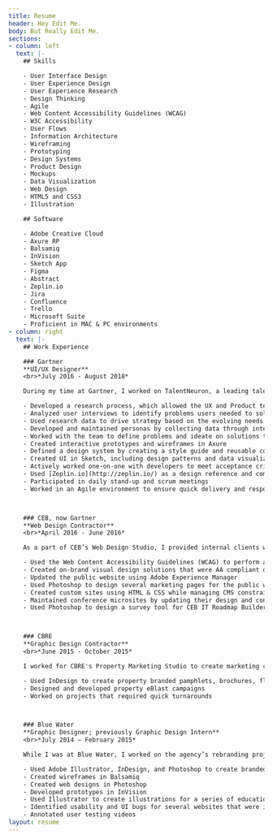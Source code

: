 ```yaml
---
title: Resume
header: Hey Edit Me.
body: But Really Edit Me.
sections:
- column: left
  text: |-
    ## Skills

    - User Interface Design
    - User Experience Design
    - User Experience Research
    - Design Thinking
    - Agile
    - Web Content Accessibility Guidelines (WCAG)
    - W3C Accessibility
    - User Flows
    - Information Architecture
    - Wireframing
    - Prototyping
    - Design Systems
    - Product Design
    - Mockups
    - Data Visualization
    - Web Design
    - HTML5 and CSS3
    - Illustration

    ## Software

    - Adobe Creative Cloud
    - Axure RP
    - Balsamiq
    - InVision
    - Sketch App
    - Figma
    - Abstract
    - Zeplin.io
    - Jira
    - Confluence
    - Trello
    - Microsoft Suite
    - Proficient in MAC & PC environments
- column: right
  text: |-
    ## Work Experience

    ### Gartner
    **UI/UX Designer**
    <br>*July 2016 - August 2018*

    During my time at Gartner, I worked on TalentNeuron, a leading talent analytics web application used by recruiters, talent analysts, and other HR professionals. As a UI/UX Designer on the team, I was an active part in all aspects of the Design Thinking process.

    - Developed a research process, which allowed the UX and Product teams to run regular interview and testing cycles with users
    - Analyzed user interviews to identify problems users needed to solve in their work and what problems they encountered while using TalentNeuron
    - Used research data to drive strategy based on the evolving needs of our users
    - Developed and maintained personas by collecting data through interviewing users and key stakeholders
    - Worked with the team to define problems and ideate on solutions through Design Thinking workshops
    - Created interactive prototypes and wireframes in Axure
    - Defined a design system by creating a style guide and reusable components in Sketch
    - Created UI in Sketch, including design patterns and data visualizations
    - Actively worked one-on-one with developers to meet acceptance criteria defined by Product
    - Used [Zeplin.io](http://zeplin.io/) as a design reference and communication tool between the development and design teams
    - Participated in daily stand-up and scrum meetings
    - Worked in an Agile environment to ensure quick delivery and responsiveness to our users‘ needs



    ### CEB, now Gartner
    **Web Design Contractor**
    <br>*April 2016 - June 2016*

    As a part of CEB’s Web Design Studio, I provided internal clients with web-based assets and designs to help support their business’ particular needs.

    - Used the Web Content Accessibility Guidelines (WCAG) to perform a design audit of CEB’s public and member sites
    - Created on-brand visual design solutions that were AA compliant or better according to WCAG
    - Updated the public website using Adobe Experience Manager
    - Used Photoshop to design several marketing pages for the public website
    - Created custom sites using HTML & CSS while managing CMS constraints
    - Maintained conference microsites by updating their design and content
    - Used Photoshop to design a survey tool for CEB IT Roadmap Builder



    ### CBRE
    **Graphic Design Contractor**
    <br>*June 2015 - October 2015*

    I worked for CBRE's Property Marketing Studio to create marketing collateral for internal organizations across the southeastern region. I supported the studio as it grew from a pilot program that served only the southeast to an official service with several teams that provided marketing design for multiple regions across the United States.

    - Used InDesign to create property branded pamphlets, brochures, flyers, and offering memorandums
    - Designed and developed property eBlast campaigns
    - Worked on projects that required quick turnarounds



    ### Blue Water
    **Graphic Designer; previously Graphic Design Intern**
    <br>*July 2014 – February 2015*

    While I was at Blue Water, I worked on the agency’s rebranding project, which included digital and print collateral products. I also designed several websites and provided UX and QA support for our team.

    - Used Adobe Illustrator, InDesign, and Photoshop to create branded assets and collateral
    - Created wireframes in Balsamiq
    - Created web designs in Photoshop
    - Developed prototypes in InVision
    - Used Illustrator to create illustrations for a series of educational videos
    - Identified usability and UI bugs for several websites that were in development
    - Annotated user testing videos
layout: resume
---
```


